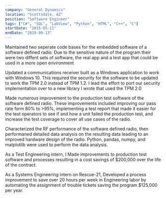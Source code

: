 ```yaml
---
company: "General Dynamics"
location: "Scottsdale, AZ"
position: "Software Engineer"
tags: ["C#", "SQL", "LabView", "Python", "HTML", "C++", "C"]
startDate: "2015-05-11"
endDate: "2019-09-13"
---
```


Maintained two seperate code bases for the embedded software of a software defined radio. Due to the sensitive nature of the program their were two diffent sets of software, the real app and a test app that could be used in a more open environment</p>

Updated a communications receiver built as a Windows application to work with Windows 10. This required the security for the software to be updated to work the TPM 2.0 instead of TPM 1.2. I lead the effort to port our security implementation over to a new library I wrote that used the TPM 2.0</p>

Made numerous improvement to the production test software of the software defined radio. These improvements included improving our pass rate form 80% to >95%, implementing a test report that made it easier for the test operators to see if and how a unit failed the production test, and increase the test coverage to cover all use cases of the radio.</p>

Characterized the RF performance of the software defined radio, then performaned detailed data analysis on the resulting data leading to an improved hardware design of the radio. Python, pandas, numpy, and matplotlib were used to perform the data analysis.</p>

As a Test Engineering intern, I Made improvements to production test software and processes resulting in a cost savings of $200,000 over the life of the contract.</p>

As a Systems Engineering intern on Rescue-21, Developed a process improvement to save over 20 hours per week in Engineering labor by automating the assignment of trouble tickets
saving the program $125,000 per year.</p>